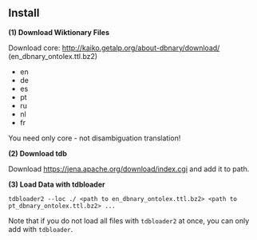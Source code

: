 

## Install

**(1) Download Wiktionary Files**

Download core: http://kaiko.getalp.org/about-dbnary/download/ (en_dbnary_ontolex.ttl.bz2)
- en
- de
- es
- pt
- ru
- nl
- fr

You need only core - not disambiguation translation! 
 
**(2) Download tdb**
 
Download <a href="https://jena.apache.org/download/index.cgi">https://jena.apache.org/download/index.cgi </a> and add it 
to path.

**(3) Load Data with tdbloader**

```
tdbloader2 --loc ./ <path to en_dbnary_ontolex.ttl.bz2> <path to pt_dbnary_ontolex.ttl.bz2> ...
```
Note that if you do not load all files with `tdbloader2` at once, you can only add with `tdbloader`.